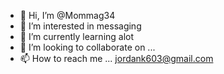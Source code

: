 - 👋 Hi, I’m @Mommag34
- 👀 I’m interested in messaging
- 🌱 I’m currently learning alot 
- 💞️ I’m looking to collaborate on ...
- 📫 How to reach me ... jordank603@gmail.com

<!---
Mommag34/Mommag34 is a ✨ special ✨ repository because its `README.md` (this file) appears on your GitHub profile.
You can click the Preview link to take a look at your changes.
--->
